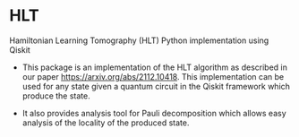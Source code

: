 # HLT
Hamiltonian Learning Tomography (HLT) Python implementation using Qiskit

- This package is an implementation of the HLT algorithm as described in
our paper https://arxiv.org/abs/2112.10418.
This implementation can be used for any state given a quantum circuit in the Qiskit framework which produce the state.

- It also provides analysis tool for Pauli decomposition which allows easy analysis of the locality of the produced state. 
